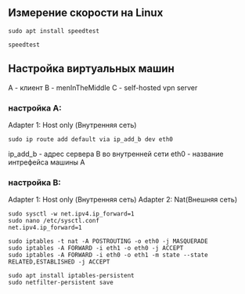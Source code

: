 ## Измерение скорости на Linux
```
sudo apt install speedtest

speedtest
```

## Настройка виртуальных машин

A - клиент
B - menInTheMiddle
C - self-hosted vpn server

### настройка A:
Adapter 1:
Host only (Внутренняя сеть)

```
sudo ip route add default via ip_add_b dev eth0
```

ip_add_b - адрес сервера B во внутренней сети 
eth0 - название интрефейса машины A
### настройка B:

Adapter 1:
Host only (Внутренняя сеть)
Adapter 2:
Nat(Внешняя сеть)

```
sudo sysctl -w net.ipv4.ip_forward=1
sudo nano /etc/sysctl.conf
net.ipv4.ip_forward=1

sudo iptables -t nat -A POSTROUTING -o eth0 -j MASQUERADE
sudo iptables -A FORWARD -i eth1 -o eth0 -j ACCEPT
sudo iptables -A FORWARD -i eth0 -o eth1 -m state --state RELATED,ESTABLISHED -j ACCEPT

sudo apt install iptables-persistent
sudo netfilter-persistent save
```
